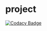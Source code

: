 # project

[![Codacy Badge](https://api.codacy.com/project/badge/Grade/4b5abbfd52fc4c4e90bfb78b18e54228)](https://app.codacy.com/manual/stepin104692/project?utm_source=github.com&utm_medium=referral&utm_content=stepin104692/project&utm_campaign=Badge_Grade_Dashboard)